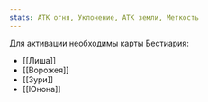 ```yaml
---
stats: АТК огня, Уклонение, АТК земли, Меткость
---
```

Для активации необходимы карты Бестиария:
- [[Лиша]]
- [[Ворожея]]
- [[Зури]]
- [[Юнона]]